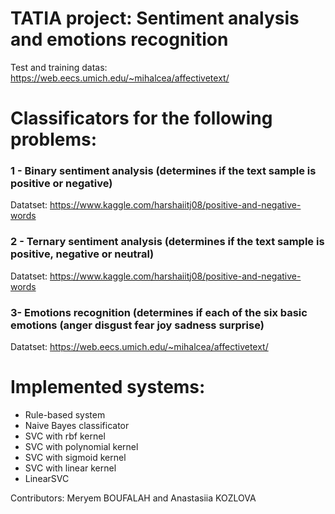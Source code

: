 # TATIA project: Sentiment analysis and emotions recognition
Test and training datas: https://web.eecs.umich.edu/~mihalcea/affectivetext/

# Classificators for the following problems:

### 1 - Binary sentiment analysis (determines if the text sample is positive or negative)
Datatset: https://www.kaggle.com/harshaiitj08/positive-and-negative-words

### 2 - Ternary sentiment analysis (determines if the text sample is positive, negative or neutral)
Datatset: https://www.kaggle.com/harshaiitj08/positive-and-negative-words

### 3- Emotions recognition (determines if each of the six basic emotions (anger disgust fear joy sadness surprise)
Datatset: https://web.eecs.umich.edu/~mihalcea/affectivetext/

# Implemented systems:

* Rule-based system
* Naive Bayes classificator
* SVC with rbf kernel
* SVC with polynomial kernel
* SVC with sigmoid kernel
* SVC with linear kernel
* LinearSVC

Contributors: Meryem BOUFALAH and Anastasiia KOZLOVA
